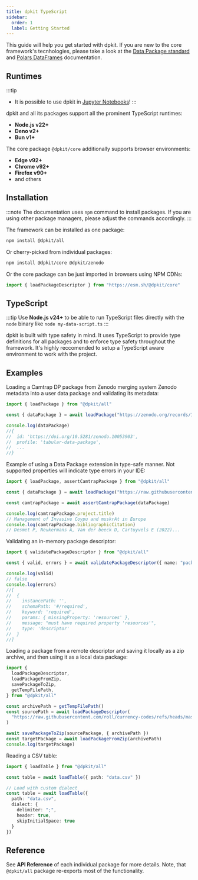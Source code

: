 ```yaml
---
title: dpkit TypeScript
sidebar:
  order: 1
  label: Getting Started
---
```


This guide will help you get started with dpkit. If you are new to the core framework's tecnhologies, please take a look at the [Data Package standard](https://datapackage.org/) and [Polars DataFrames](https://pola.rs/) documentation.

## Runtimes

:::tip
- It is possible to use dpkit in [Jupyter Notebooks](/guides/jupyter)!
:::

dpkit and all its packages support all the prominent TypeScript runtimes:

- **Node.js v22+**
- **Deno v2+**
- **Bun v1+**

The core package `@dpkit/core` additionally supports browser environments:

- **Edge v92+**
- **Chrome v92+**
- **Firefox v90+**
- and others

## Installation

:::note
The documentation uses `npm` command to install packages. If you are using other package managers, please adjust the commands accordingly.
:::

The framework can be installed as one package:

```bash
npm install @dpkit/all
```

Or cherry-picked from individual packages:

```bash
npm install @dpkit/core @dpkit/zenodo
```

Or the core package can be just imported in browsers using NPM CDNs:

```js
import { loadPackageDescriptor } from "https://esm.sh/@dpkit/core"
```

## TypeScript

:::tip
Use **Node.js v24+** to be able to run TypeScript files directly with the `node` binary like `node my-data-script.ts`
:::

dpkit is built with type safety in mind. It uses TypeScript to provide type definitions for all packages and to enforce type safety throughout the framework. It's highly reccomended to setup a TypeScript aware environment to work with the project.

## Examples

Loading a Camtrap DP package from Zenodo merging system Zenodo metadata into a user data package and validating its metadata:

```ts
import { loadPackage } from "@dpkit/all"

const { dataPackage } = await loadPackage("https://zenodo.org/records/10053903")

console.log(dataPackage)
//{
//  id: 'https://doi.org/10.5281/zenodo.10053903',
//  profile: 'tabular-data-package',
//  ...
//}

```

Example of using a Data Package extension in type-safe manner. Not supported properties will indicate type errors in your IDE:

```ts
import { loadPackage, assertCamtrapPackage } from "@dpkit/all"

const { dataPackage } = await loadPackage("https://raw.githubusercontent.com/tdwg/camtrap-dp/refs/tags/1.0.1/example/datapackage.json")

const camtrapPackage = await assertCamtrapPackage(dataPackage)

console.log(camtrapPackage.project.title)
// Management of Invasive Coypu and muskrAt in Europe
console.log(camtrapPackage.bibliographicCitation)
// Desmet P, Neukermans A, Van der beeck D, Cartuyvels E (2022)...
```

Validating an in-memory package descriptor:

```ts
import { validatePackageDescriptor } from "@dpkit/all"

const { valid, errors } = await validatePackageDescriptor({ name: "package" })

console.log(valid)
// false
console.log(errors)
//[
//  {
//    instancePath: '',
//    schemaPath: '#/required',
//    keyword: 'required',
//    params: { missingProperty: 'resources' },
//    message: "must have required property 'resources'",
//    type: 'descriptor'
//  }
//]
```

Loading a package from a remote descriptor and saving it locally as a zip archive, and then using it as a local data package:

```ts
import {
  loadPackageDescriptor,
  loadPackageFromZip,
  savePackageToZip,
  getTempFilePath,
} from "@dpkit/all"

const archivePath = getTempFilePath()
const sourcePath = await loadPackageDescriptor(
  "https://raw.githubusercontent.com/roll/currency-codes/refs/heads/master/datapackage.json",
)

await savePackageToZip(sourcePackage, { archivePath })
const targetPackage = await loadPackageFromZip(archivePath)
console.log(targetPackage)
```

Reading a CSV table:

```ts
import { loadTable } from "@dpkit/all"

const table = await loadTable({ path: "data.csv" })

// Load with custom dialect
const table = await loadTable({
  path: "data.csv",
  dialect: {
    delimiter: ";",
    header: true,
    skipInitialSpace: true
  }
})
```

## Reference

See **API Reference** of each individual package for more details. Note, that `@dpkit/all` package re-exports most of the functionality.
